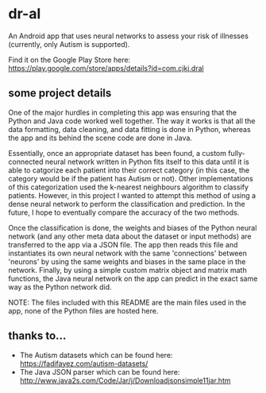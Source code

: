 # dr-al
An Android app that uses neural networks to assess your risk of illnesses (currently, only Autism is supported).

Find it on the Google Play Store here: https://play.google.com/store/apps/details?id=com.cjkj.dral

## some project details

One of the major hurdles in completing this app was ensuring that the Python and Java code worked well together. The way it works is that all the data formatting, data cleaning, and data fitting is done in Python, whereas the app and its behind the scene code are done in Java.

Essentially, once an appropriate dataset has been found, a custom fully-connected neural network written in Python fits itself to this data until it is able to catgorize each patient into their correct category (in this case, the category would be if the patient has Autism or not). Other implementations of this categorization used the k-nearest neighbours algorithm to classify patients. However, in this project I wanted to attempt this method of using a dense neural network to perform the classification and prediction. In the future, I hope to eventually compare the accuracy of the two methods.

Once the classification is done, the weights and biases of the Python neural network (and any other meta data about the dataset or input methods) are transferred to the app via a JSON file. The app then reads this file and instantiates its own neural network with the same 'connections' between 'neurons' by using the same weights and biases in the same place in the network. Finally, by using a simple custom matrix object and matrix math functions, the Java neural network on the app can predict in the exact same way as the Python network did.

NOTE: The files included with this README are the main files used in the app, none of the Python files are hosted here.

## thanks to...

- The Autism datasets which can be found here: https://fadifayez.com/autism-datasets/
- The Java JSON parser which can be found here: http://www.java2s.com/Code/Jar/j/Downloadjsonsimple11jar.htm
